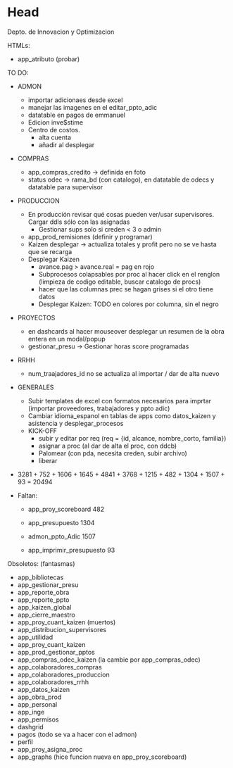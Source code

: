 # Head
Depto. de Innovacion y Optimizacion

HTMLs:
 - app_atributo (probar)

TO DO:
 - ADMON
   - importar adicionaes desde excel
   - manejar las imagenes en el editar_ppto_adic
   - datatable en pagos de emmanuel
   - Edicion inve$stime
   - Centro de costos.
     - alta cuenta
     - añadir al desplegar
 - COMPRAS
   - app_compras_credito -> definida en foto
   - status odec -> rama_bd (con catalogo), en datatable de odecs y datatable para supervisor
 - PRODUCCION
   - En producción revisar qué cosas pueden ver/usar supervisores. Cargar ddls sólo con las asignadas
     - Gestionar sups solo si creden < 3 o admin
   - app_prod_remisiones (definir y programar)
   - Kaizen desplegar -> actualiza totales y profit pero no se ve hasta que se recarga
   - Desplegar Kaizen
     - avance.pag > avance.real = pag en rojo 
     - Subprocesos colapsables por proc al hacer click en el renglon (limpieza de codigo editable, buscar catalogo de procs)
     - hacer que las columnas prec se hagan grises si el otro tiene datos
     - Desplegar Kaizen: TODO en colores por columna, sin el negro
 - PROYECTOS
   - en dashcards al hacer mouseover desplegar un resumen de la obra entera en un modal/popup
   - gestionar_presu -> Gestionar horas score programadas
 - RRHH
   - num_traajadores_id no se actualiza al importar / dar de alta nuevo
 - GENERALES
   - Subir templates de excel con formatos necesarios para imprtar (importar proveedores, trabajadores y ppto adic)
   - Cambiar idioma_espanol en tablas de apps como datos_kaizen y asistencia y desplegar_procesos
   - KICK-OFF 
     - subir y editar por req (req = {id, alcance, nombre_corto, familia})
     - asignar a proc (al dar de alta el proc, con ddcb)
     - Palomear (con pda, necesita creden, subir archivo)
     - liberar


 - 3281 + 752 + 1606 + 1645 + 4841 + 3768 + 1215 + 482 + 1304 + 1507 + 93 = 20494
 - Faltan:
    - app_proy_scoreboard 482

    - app_presupuesto 1304
    - admon_ppto_Adic 1507
    - app_imprimir_presupuesto 93

 Obsoletos: 
 (fantasmas)
 - app_bibliotecas
 - app_gestionar_presu
 - app_reporte_obra
 - app_reporte_ppto
 - app_kaizen_global
 - app_cierre_maestro
 - app_proy_cuant_kaizen
 (muertos)
 - app_distribucion_supervisores
 - app_utilidad
 - app_proy_cuant_kaizen
 - app_prod_gestionar_pptos
 - app_compras_odec_kaizen (la cambie por app_compras_odec)
 - app_colaboradores_compras
 - app_colaboradores_produccion
 - app_colaboradores_rrhh
 - app_datos_kaizen
 - app_obra_prod
 - app_personal
 - app_inge
 - app_permisos
 - dashgrid
 - pagos (todo se va a hacer con el admon)
 - perfil
 - app_proy_asigna_proc
 - app_graphs (hice funcion nueva en app_proy_scoreboard)